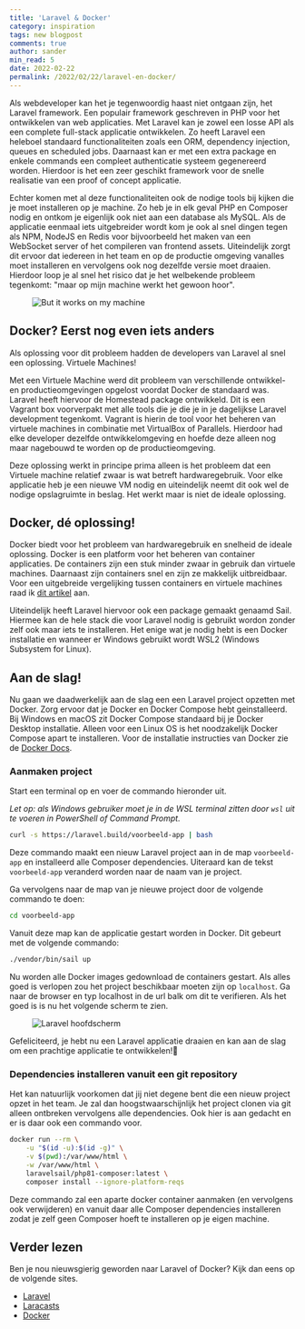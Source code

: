```yaml
---
title: 'Laravel & Docker'
category: inspiration
tags: new blogpost
comments: true
author: sander
min_read: 5
date: 2022-02-22
permalink: /2022/02/22/laravel-en-docker/
---
```


Als webdeveloper kan het je tegenwoordig haast niet ontgaan zijn, het Laravel framework. Een populair framework geschreven in PHP voor het ontwikkelen van web applicaties. Met Laravel kan je zowel een losse API als een complete full-stack applicatie ontwikkelen. Zo heeft Laravel een heleboel standaard functionaliteiten zoals een ORM, dependency injection, queues en scheduled jobs. Daarnaast kan er met een extra package en enkele commands een compleet authenticatie systeem gegenereerd worden. Hierdoor is het een zeer geschikt framework voor de snelle realisatie van een proof of concept applicatie.

Echter komen met al deze functionaliteiten ook de nodige tools bij kijken die je moet installeren op je machine. Zo heb je in elk geval PHP en Composer nodig en ontkom je eigenlijk ook niet aan een database als MySQL. Als de applicatie eenmaal iets uitgebreider wordt kom je ook al snel dingen tegen als NPM, NodeJS en Redis voor bijvoorbeeld het maken van een WebSocket server of het compileren van frontend assets. Uiteindelijk zorgt dit ervoor dat iedereen in het team en op de productie omgeving vanalles moet installeren en vervolgens ook nog dezelfde versie moet draaien. Hierdoor loop je al snel het risico dat je het welbekende probleem tegenkomt: "maar op mijn machine werkt het gewoon hoor".

<figure style="display: flex; align-items: center">
    <img src="/assets/laravel-en-docker/but-it-works-on-my-machine.jpg" alt="But it works on my machine" style="max-width: 50%;">
</figure>

## Docker? Eerst nog even iets anders

Als oplossing voor dit probleem hadden de developers van Laravel al snel een oplossing. Virtuele Machines!

Met een Virtuele Machine werd dit probleem van verschillende ontwikkel- en productieomgevingen opgelost voordat Docker de standaard was. Laravel heeft hiervoor de Homestead package ontwikkeld. Dit is een Vagrant box voorverpakt met alle tools die je die je in je dagelijkse Laravel development tegenkomt. Vagrant is hierin de tool voor het beheren van virtuele machines in combinatie met VirtualBox of Parallels. Hierdoor had elke developer dezelfde ontwikkelomgeving en hoefde deze alleen nog maar nagebouwd te worden op de productieomgeving.

Deze oplossing werkt in principe prima alleen is het probleem dat een Virtuele machine relatief zwaar is wat betreft hardwaregebruik. Voor elke applicatie heb je een nieuwe VM nodig en uiteindelijk neemt dit ook wel de nodige opslagruimte in beslag. Het werkt maar is niet de ideale oplossing.

## Docker, dé oplossing!

Docker biedt voor het probleem van hardwaregebruik en snelheid de ideale oplossing. Docker is een platform voor het beheren van container applicaties. De containers zijn een stuk minder zwaar in gebruik dan virtuele machines. Daarnaast zijn containers snel en zijn ze makkelijk uitbreidbaar. Voor een uitgebreide vergelijking tussen containers en virtuele machines raad ik [dit artikel](https://www.burwood.com/blog-archive/containerization-vs-virtualization) aan.

Uiteindelijk heeft Laravel hiervoor ook een package gemaakt genaamd Sail. Hiermee kan de hele stack die voor Laravel nodig is gebruikt wordon zonder zelf ook maar iets te installeren. Het enige wat je nodig hebt is een Docker installatie en wanneer er Windows gebruikt wordt WSL2 (Windows Subsystem for Linux).

## Aan de slag!

Nu gaan we daadwerkelijk aan de slag een een Laravel project opzetten met Docker. Zorg ervoor dat je Docker en Docker Compose hebt geinstalleerd. Bij Windows en macOS zit Docker Compose standaard bij je Docker Desktop installatie. Alleen voor een Linux OS is het noodzakelijk Docker Compose apart te installeren. Voor de installatie instructies van Docker zie de [Docker Docs](https://docs.docker.com/desktop/).

### Aanmaken project

Start een terminal op en voer de commando hieronder uit.

_Let op: als Windows gebruiker moet je in de WSL terminal zitten door `wsl` uit te voeren in PowerShell of Command Prompt._

```bash
curl -s https://laravel.build/voorbeeld-app | bash
```

Deze commando maakt een nieuw Laravel project aan in de map `voorbeeld-app` en installeerd alle Composer dependencies. Uiteraard kan de tekst `voorbeeld-app` veranderd worden naar de naam van je project.

Ga vervolgens naar de map van je nieuwe project door de volgende commando te doen:

```bash
cd voorbeeld-app
```

Vanuit deze map kan de applicatie gestart worden in Docker. Dit gebeurt met de volgende commando:

```bash
./vendor/bin/sail up
```

Nu worden alle Docker images gedownload de containers gestart. Als alles goed is verlopen zou het project beschikbaar moeten zijn op `localhost`. Ga naar de browser en typ localhost in de url balk om dit te verifieren. Als het goed is is nu het volgende scherm te zien.

<figure>
    <img src="/assets/laravel-en-docker/succesvolle-laravel-app.png" alt="Laravel hoofdscherm">
</figure>

Gefeliciteerd, je hebt nu een Laravel applicatie draaien en kan aan de slag om een prachtige applicatie te ontwikkelen!🎉

### Dependencies installeren vanuit een git repository

Het kan natuurlijk voorkomen dat jij niet degene bent die een nieuw project opzet in het team. Je zal dan hoogstwaarschijnlijk het project clonen via git alleen ontbreken vervolgens alle dependencies. Ook hier is aan gedacht en er is daar ook een commando voor.

```bash
docker run --rm \
    -u "$(id -u):$(id -g)" \
    -v $(pwd):/var/www/html \
    -w /var/www/html \
    laravelsail/php81-composer:latest \
    composer install --ignore-platform-reqs
```

Deze commando zal een aparte docker container aanmaken (en vervolgens ook verwijderen) en vanuit daar alle Composer dependencies installeren zodat je zelf geen Composer hoeft te installeren op je eigen machine.

## Verder lezen

Ben je nou nieuwsgierig geworden naar Laravel of Docker? Kijk dan eens op de volgende sites.

- [Laravel](https://laravel.com/)
- [Laracasts](https://laracasts.com/)
- [Docker](https://www.docker.com/)
